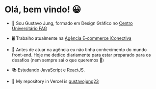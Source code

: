# Olá, bem vindo! 😀

- 🖖 Sou Gustavo Jung, formado em Design Gráfico no [Centro Universitário FAG](https://www.fag.edu.br/)

- 🖥 Trabalho atualmente na [Agência E-commerce iConectiva](https://iconectiva.com.br/)

- 👀 Antes de atuar na agência eu não tinha conhecimento do mundo front-end. Hoje me dedico diariamente para estar preparado para os desafios (nem sempre sai o que queremos 🤣)

- 📚 Estudando JavaScript e ReactJS.

- 🚀 My repository in Vercel is [gustavojung23](https://vercel.com/gustavojung23)

<!---
gustavojung23/gustavojung23 is a ✨ special ✨ repository because its `README.md` (this file) appears on your GitHub profile.
You can click the Preview link to take a look at your changes.
--->
